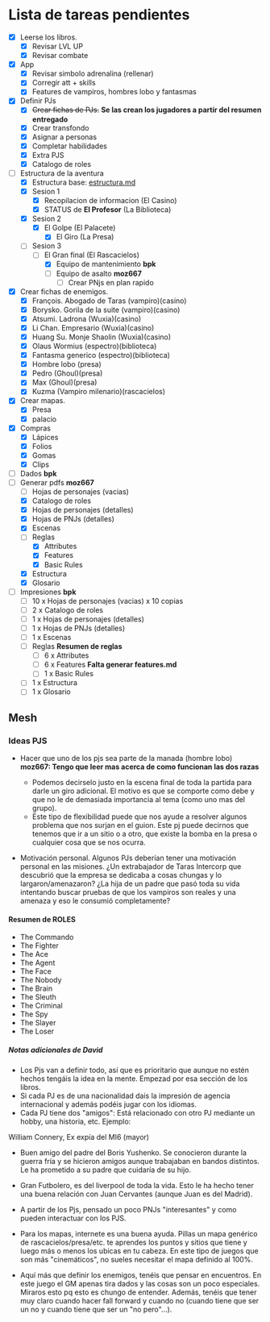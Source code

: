 # Lista de tareas pendientes

- [X] Leerse los libros.
    - [X] Revisar LVL UP
    - [X] Revisar combate
- [X] App
    - [X] Revisar simbolo adrenalina (rellenar)
    - [X] Corregir att + skills
    - [X] Features de vampiros, hombres lobo y fantasmas
- [X] Definir PJs
    - [X] ~~Crear fichas de PJs.~~ **Se las crean los jugadores a partir del resumen entregado**
    - [X] Crear transfondo
    - [X] Asignar a personas
    - [X] Completar habilidades
    - [X] Extra PJS
    - [X] Catalogo de roles
- [ ] Estructura de la aventura
    - [X] Estructura base: [estructura.md](./estructura.md)
    - [X] Sesion 1
        - [X] Recopilacion de informacion (El Casino)
        - [X] STATUS de **El Profesor** (La Biblioteca)
    - [X] Sesion 2
        - [X] El Golpe (El Palacete)
            - [X] El Giro (La Presa)
    - [ ] Sesion 3
        - [ ] El Gran final (El Rascacielos)
            - [X] Equipo de mantenimiento **bpk**
            - [ ] Equipo de asalto **moz667**
                - [ ] Crear PNjs en plan rapido
- [X] Crear fichas de enemigos.
    - [X] François. Abogado de Taras (vampiro)(casino)
    - [X] Borysko. Gorila de la suite (vampiro)(casino)
    - [X] Atsumi. Ladrona (Wuxia)(casino)
    - [X] Li Chan. Empresario (Wuxia)(casino)
    - [X] Huang Su. Monje Shaolin (Wuxia)(casino)
    - [X] Olaus Wormius (espectro)(biblioteca)
    - [X] Fantasma generico (espectro)(biblioteca)
    - [X] Hombre lobo (presa)
    - [X] Pedro (Ghoul)(presa)
    - [X] Max (Ghoul)(presa)
    - [X] Kuzma (Vampiro milenario)(rascacielos)
- [X] Crear mapas.
    - [X] Presa
    - [X] palacio
- [X] Compras
    - [X] Lápices
    - [X] Folios
    - [X] Gomas
    - [X] Clips
- [ ] Dados **bpk**
- [ ] Generar pdfs **moz667**
    - [ ] Hojas de personajes (vacias)
    - [X] Catalogo de roles
    - [X] Hojas de personajes (detalles)
    - [X] Hojas de PNJs (detalles)
    - [X] Escenas
    - [ ] Reglas
        - [X] Attributes
        - [X] Features
        - [X] Basic Rules
    - [X] Estructura
    - [X] Glosario
- [ ] Impresiones **bpk**
    - [ ] 10 x Hojas de personajes (vacias) x 10 copias
    - [ ] 2 x Catalogo de roles
    - [ ] 1 x Hojas de personajes (detalles)
    - [ ] 1 x Hojas de PNJs (detalles)
    - [ ] 1 x Escenas
    - [ ] Reglas **Resumen de reglas**
        - [ ] 6 x Attributes
        - [ ] 6 x Features **Falta generar features.md**
        - [ ] 1 x Basic Rules
    - [ ] 1 x Estructura
    - [ ] 1 x Glosario

## Mesh

### Ideas PJS
* Hacer que uno de los pjs sea parte de la manada (hombre lobo) **moz667: Tengo que leer mas acerca de como funcionan las dos razas**
    * Podemos decirselo justo en la escena final de toda la partida para darle un giro adicional. El motivo es que se comporte como debe y que no le de demasiada importancia al tema (como uno mas del grupo).
    * Este tipo de flexibilidad puede que nos ayude a resolver algunos problema que nos surjan en el guion. Este pj puede decirnos que tenemos que ir a un sitio o a otro, que existe la bomba en la presa o cualquier cosa que se nos ocurra.

* Motivación personal. Algunos PJs deberían tener una motivación personal en las misiones. ¿Un extrabajador de Taras Intercorp que descubrió que la empresa se
dedicaba a cosas chungas y lo largaron/amenazaron? ¿La hija de un padre que pasó toda su vida intentando buscar pruebas de que los vampiros son reales y una amenaza
y eso le consumió completamente?

#### Resumen de ROLES
* The Commando
* The Fighter
* The Ace
* The Agent
* The Face
* The Nobody
* The Brain
* The Sleuth
* The Criminal
* The Spy
* The Slayer
* The Loser

##### Notas adicionales de David
- Los Pjs van a definir todo, así que es prioritario que aunque no estén hechos tengáis la idea en la mente. Empezad por esa sección de los libros.
- Si cada PJ es de una nacionalidad dais la impresión de agencia internacional y además podéis jugar con los idiomas.
- Cada PJ tiene dos "amigos": Está relacionado con otro PJ mediante un hobby, una historia, etc. Ejemplo:

William Connery, Ex expía del MI6 (mayor)
 - Buen amigo del padre del Boris Yushenko. Se conocieron durante la guerra fría y se hicieron amigos aunque trabajaban en bandos distintos. Le ha prometido a su padre que cuidaría de su hijo.
 - Gran Futbolero, es del liverpool de toda la vida. Esto le ha hecho tener una buena relación con Juan Cervantes (aunque Juan es del Madrid).

- A partir de los Pjs, pensado un poco PNJs "interesantes" y como pueden interactuar con los PJS.
- Para los mapas, internete es una buena ayuda. Pillas un mapa genérico de rascacielos/presa/etc. te aprendes los puntos y sitios que tiene y luego más o menos los ubicas en tu cabeza. En este tipo de juegos que son más "cinemáticos", no sueles necesitar el mapa definido al 100%. 

- Aquí más que definir los enemigos, tenéis que pensar en encuentros. En este juego el GM apenas tira dados y las cosas son un poco especiales. Miraros esto pq esto es chungo de entender. Además, tenéis que tener muy claro cuando hacer fall forward y cuando no (cuando tiene que ser un no y cuando tiene que ser un "no pero"...).
